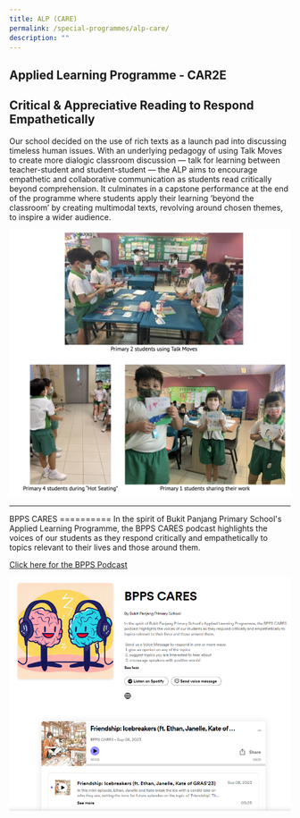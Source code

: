```yaml
---
title: ALP (CARE)
permalink: /special-programmes/alp-care/
description: ""
---
```

Applied Learning Programme - CAR2E
----------------------------------

Critical &amp; Appreciative Reading to Respond Empathetically
---------------------------------------------------------

  

Our school decided on the use of rich texts as a launch pad into discussing timeless human issues. With an underlying pedagogy of using Talk Moves to create more dialogic classroom discussion — talk for learning between teacher-student and student-student — the ALP aims to encourage empathetic and collaborative communication as students read critically beyond comprehension. It culminates in a capstone performance at the end of the programme where students apply their learning ‘beyond the classroom’ by creating multimodal texts, revolving around chosen themes, to inspire a wider audience.

![](/images/ALP.png)
<hr>
BPPS CARES
==========
In the spirit of Bukit Panjang Primary School's Applied Learning Programme, the BPPS CARES podcast highlights the voices of our students as they respond critically and empathetically to topics relevant to their lives and those around them.

[Click here for the BPPS Podcast](https://podcasters.spotify.com/pod/show/bppspodcast)

![BPPS CARES Podcast](/images/bpps%20cares.PNG)